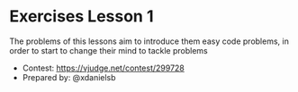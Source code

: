# Exercises Lesson 1

The problems of this lessons aim to introduce them easy code problems, in order to start to change their mind to tackle problems

 - Contest: https://vjudge.net/contest/299728
 - Prepared by: @xdanielsb
